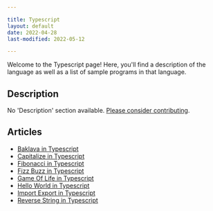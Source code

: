 ```yaml
---

title: Typescript
layout: default
date: 2022-04-28
last-modified: 2022-05-12

---
```


Welcome to the Typescript page! Here, you'll find a description of the language as well as a list of sample programs in that language.

## Description

No 'Description' section available. [Please consider contributing](https://github.com/TheRenegadeCoder/sample-programs-website).

## Articles

- [Baklava in Typescript](https://sampleprograms.io/projects/baklava/typescript)
- [Capitalize in Typescript](https://sampleprograms.io/projects/capitalize/typescript)
- [Fibonacci in Typescript](https://sampleprograms.io/projects/fibonacci/typescript)
- [Fizz Buzz in Typescript](https://sampleprograms.io/projects/fizz-buzz/typescript)
- [Game Of Life in Typescript](https://sampleprograms.io/projects/game-of-life/typescript)
- [Hello World in Typescript](https://sampleprograms.io/projects/hello-world/typescript)
- [Import Export in Typescript](https://sampleprograms.io/projects/import-export/typescript)
- [Reverse String in Typescript](https://sampleprograms.io/projects/reverse-string/typescript)